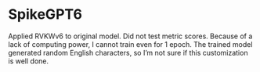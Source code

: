 # SpikeGPT6

Applied RVKWv6 to original model. 
Did not test metric scores. 
Because of a lack of computing power, I cannot train even for 1 epoch. 
The trained model generated random English characters, so I’m not sure if this customization is well done.
